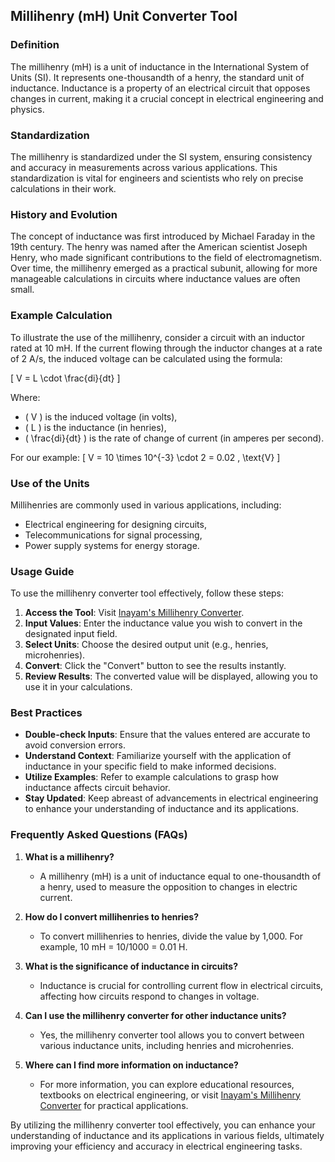 ## Millihenry (mH) Unit Converter Tool

### Definition
The millihenry (mH) is a unit of inductance in the International System of Units (SI). It represents one-thousandth of a henry, the standard unit of inductance. Inductance is a property of an electrical circuit that opposes changes in current, making it a crucial concept in electrical engineering and physics.

### Standardization
The millihenry is standardized under the SI system, ensuring consistency and accuracy in measurements across various applications. This standardization is vital for engineers and scientists who rely on precise calculations in their work.

### History and Evolution
The concept of inductance was first introduced by Michael Faraday in the 19th century. The henry was named after the American scientist Joseph Henry, who made significant contributions to the field of electromagnetism. Over time, the millihenry emerged as a practical subunit, allowing for more manageable calculations in circuits where inductance values are often small.

### Example Calculation
To illustrate the use of the millihenry, consider a circuit with an inductor rated at 10 mH. If the current flowing through the inductor changes at a rate of 2 A/s, the induced voltage can be calculated using the formula:

\[ V = L \cdot \frac{di}{dt} \]

Where:
- \( V \) is the induced voltage (in volts),
- \( L \) is the inductance (in henries),
- \( \frac{di}{dt} \) is the rate of change of current (in amperes per second).

For our example:
\[ V = 10 \times 10^{-3} \cdot 2 = 0.02 \, \text{V} \]

### Use of the Units
Millihenries are commonly used in various applications, including:
- Electrical engineering for designing circuits,
- Telecommunications for signal processing,
- Power supply systems for energy storage.

### Usage Guide
To use the millihenry converter tool effectively, follow these steps:
1. **Access the Tool**: Visit [Inayam's Millihenry Converter](https://www.inayam.co/unit-converter/inductance).
2. **Input Values**: Enter the inductance value you wish to convert in the designated input field.
3. **Select Units**: Choose the desired output unit (e.g., henries, microhenries).
4. **Convert**: Click the "Convert" button to see the results instantly.
5. **Review Results**: The converted value will be displayed, allowing you to use it in your calculations.

### Best Practices
- **Double-check Inputs**: Ensure that the values entered are accurate to avoid conversion errors.
- **Understand Context**: Familiarize yourself with the application of inductance in your specific field to make informed decisions.
- **Utilize Examples**: Refer to example calculations to grasp how inductance affects circuit behavior.
- **Stay Updated**: Keep abreast of advancements in electrical engineering to enhance your understanding of inductance and its applications.

### Frequently Asked Questions (FAQs)

1. **What is a millihenry?**
   - A millihenry (mH) is a unit of inductance equal to one-thousandth of a henry, used to measure the opposition to changes in electric current.

2. **How do I convert millihenries to henries?**
   - To convert millihenries to henries, divide the value by 1,000. For example, 10 mH = 10/1000 = 0.01 H.

3. **What is the significance of inductance in circuits?**
   - Inductance is crucial for controlling current flow in electrical circuits, affecting how circuits respond to changes in voltage.

4. **Can I use the millihenry converter for other inductance units?**
   - Yes, the millihenry converter tool allows you to convert between various inductance units, including henries and microhenries.

5. **Where can I find more information on inductance?**
   - For more information, you can explore educational resources, textbooks on electrical engineering, or visit [Inayam's Millihenry Converter](https://www.inayam.co/unit-converter/inductance) for practical applications.

By utilizing the millihenry converter tool effectively, you can enhance your understanding of inductance and its applications in various fields, ultimately improving your efficiency and accuracy in electrical engineering tasks.